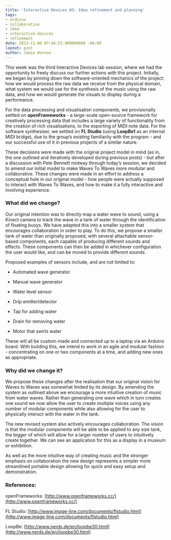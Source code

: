 ```yaml
---
title: 'Interactive Devices W3: Idea refinement and planning'
tags:
- arduino
- collaborative
- idea
- interactive devices
- refinement
date: 2013-11-06 07:44:53.000000000 -08:00
layout: post
author: Jamie Henson
---
```


This week was the third Interactive Devices lab session, where we had the opportunity to freely discuss our further actions with this project. Initially, we began by pinning down the software-oriented mechanics of the project: how we would process the raw data we receive from the physical domain, what system we would use for the synthesis of the music using the raw data, and how we would generate the visuals to display during a performance.

For the data processing and visualisation components, we provisionally settled on **openFrameworks** - a large-scale open-source framework for creatively processing data that includes a large variety of functionality from the creation of rich visualisations, to the exporting of MIDI note data. For the software synthesiser, we settled on **FL Studio** (using **LoopBe1** as an internal MIDI bridge), due to the group’s existing familiarity with the program - and our successful use of it in previous projects of a similar nature.

<!-- more -->

These decisions were made with the original project model in mind (as in, the one outlined and iteratively developed during previous posts) - but after a discussion with Pete Bennett midway through today’s session, we decided to amend our initial model to make Waves To Waves more modular and collaborative. These changes were made in an effort to address a conceptual hole in our original model - how people were actually supposed to interact with Waves To Waves, and how to make it a fully interactive and involving experience.

### What did we change?

Our original intention was to directly map a water wave to sound, using a Kinect camera to track the wave in a tank of water through the identification of floating buoys. We have adapted this into a smaller system that encourages collaboration in order to play. To do this, we propose a smaller tank of water than originally proposed, with several attachable sensor-based components, each capable of producing different sounds and effects. These components can then be added in whichever configuration the user would like, and can be moved to provide different sounds.

Proposed examples of sensors include, and are not limited to:

*   Automated wave generator

*   Manual wave generator

*   Water level sensor

*   Drip emitter/detector

*   Tap for adding water

*   Drain for removing water

*   Motor that swirls water

These will all be custom-made and connected up to a laptop via an Arduino board. With building this, we intend to work in an agile and modular fashion - concentrating on one or two components at a time, and adding new ones as appropriate.

### Why did we change it?

We propose these changes after the realisation that our original vision for Waves to Waves was somewhat limited by its design. By amending the system as outlined above we encourage a more intuitive creation of music from water waves. Rather than generating one wave which in turn creates one sound we now allow the user to create multiple voices using any number of modular components while also allowing for the user to physically interact with the water in the tank.

The new revised system also actively encourages collaboration. The vision is that the modular components will be able to be applied to any size tank, the bigger of which will allow for a larger number of users to intuitively create together. We can see an application for this as a display in a museum or exhibition.

As well as the more intuitive way of creating music and the stronger emphasis on collaboration the new design represents a simpler more streamlined portable design allowing for quick and easy setup and demonstration.

### References:

openFrameworks: [http://www.openframeworks.cc/](http://www.openframeworks.cc/)

FL Studio: [http://www.image-line.com/documents/flstudio.html](http://www.image-line.com/documents/flstudio.html)

LoopBe: [http://www.nerds.de/en/loopbe30.html](http://www.nerds.de/en/loopbe30.html)
